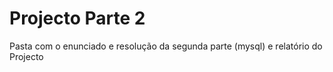 # Projecto Parte 2
Pasta com o enunciado e resolução da segunda parte (mysql) e relatório do Projecto
